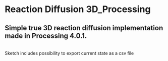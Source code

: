 # Reaction Diffusion 3D_Processing

## Simple true 3D reaction diffusion implementation made in Processing 4.0.1.
<br>
Sketch includes possibility to export current state as a csv file
